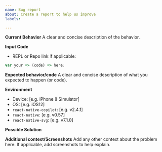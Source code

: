 ```yaml
---
name: Bug report
about: Create a report to help us improve
labels: 

---
```


**Current Behavior**
A clear and concise description of the behavior.

**Input Code**
- REPL or Repo link if applicable:

```js
var your => (code) => here;
```

**Expected behavior/code**
A clear and concise description of what you expected to happen (or code).

**Environment**
- Device: [e.g. iPhone 8 Simulator]
- OS: [e.g. iOS12]
- `react-native-copilot`: [e.g. v2.4.1]
- `react-native`: [e.g. v0.57]
- `react-native-svg`: [e.g. v7.1.0]

**Possible Solution**
<!--- Only if you have suggestions on a fix for the bug -->

**Additional context/Screenshots**
Add any other context about the problem here. If applicable, add screenshots to help explain.
